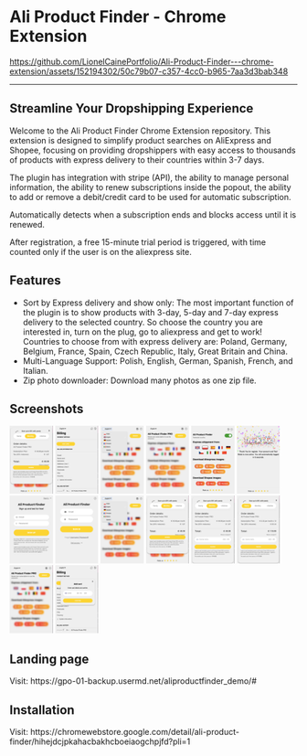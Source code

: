 <h1>Ali Product Finder - Chrome Extension</h1>



https://github.com/LionelCainePortfolio/Ali-Product-Finder---chrome-extension/assets/152194302/50c79b07-c357-4cc0-b965-7aa3d3bab348


<hr>
<h2>Streamline Your Dropshipping Experience</h2>
Welcome to the Ali Product Finder Chrome Extension repository. This extension is designed to simplify product searches on AliExpress and Shopee, focusing on providing dropshippers with easy access to thousands of products with express delivery to their countries within 3-7 days.

The plugin has integration with stripe (API), the ability to manage personal information, the ability to renew subscriptions inside the popout, the ability to add or remove a debit/credit card to be used for automatic subscription.

Automatically detects when a subscription ends and blocks access until it is renewed.

After registration, a free 15-minute trial period is triggered, with time counted only if the user is on the aliexpress site.


<h2>Features</h2>
<ul>
  <li>Sort by Express delivery and show only: The most important function of the plugin is to show products with 3-day, 5-day and 7-day express delivery to the selected country. So choose the country you are interested in, turn on the plug, go to aliexpress and get to work! Countries to choose from with express delivery are: Poland, Germany, Belgium, France, Spain, Czech Republic, Italy, Great Britain and China.</li>
  <li>Multi-Language Support: Polish, English, German, Spanish, French, and Italian.</li>
  <li>Zip photo downloader: Download many photos as one zip file.</li>
</ul>
<h2>Screenshots</h2>
<div style="display: inline-block;">
  <img width="15%" src="https://github.com/LionelCainePortfolio/Ali-Product-Finder---chrome-extension/blob/main/screenshots/1.png?raw=true"/>
  <img width="15%" src="https://github.com/LionelCainePortfolio/Ali-Product-Finder---chrome-extension/blob/main/screenshots/2.png?raw=true"/>
  <img width="15%" src="https://github.com/LionelCainePortfolio/Ali-Product-Finder---chrome-extension/blob/main/screenshots/3.png?raw=true"/>
  <img width="15%" src="https://github.com/LionelCainePortfolio/Ali-Product-Finder---chrome-extension/blob/main/screenshots/4.png?raw=true"/>
  <img width="15%" src="https://github.com/LionelCainePortfolio/Ali-Product-Finder---chrome-extension/blob/main/screenshots/5.png?raw=true"/>
  <img width="15%" src="https://github.com/LionelCainePortfolio/Ali-Product-Finder---chrome-extension/blob/main/screenshots/6.png?raw=true"/>
  <img width="15%" src="https://github.com/LionelCainePortfolio/Ali-Product-Finder---chrome-extension/blob/main/screenshots/7.png?raw=true"/>
  <img width="15%" src="https://github.com/LionelCainePortfolio/Ali-Product-Finder---chrome-extension/blob/main/screenshots/8.png?raw=true"/>
  <img width="15%" src="https://github.com/LionelCainePortfolio/Ali-Product-Finder---chrome-extension/blob/main/screenshots/9.png?raw=true"/>
  <img width="15%" src="https://github.com/LionelCainePortfolio/Ali-Product-Finder---chrome-extension/blob/main/screenshots/10.png?raw=true"/>
  <img width="15%" src="https://github.com/LionelCainePortfolio/Ali-Product-Finder---chrome-extension/blob/main/screenshots/11.png?raw=true"/>
  <img width="15%" src="https://github.com/LionelCainePortfolio/Ali-Product-Finder---chrome-extension/blob/main/screenshots/12.png?raw=true"/>
  <img width="15%" src="https://github.com/LionelCainePortfolio/Ali-Product-Finder---chrome-extension/blob/main/screenshots/13.png?raw=true"/>
  <img width="15%" src="https://github.com/LionelCainePortfolio/Ali-Product-Finder---chrome-extension/blob/main/screenshots/14.png?raw=true"/>

</div>



<h2>Landing page</h2>
Visit: https://gpo-01-backup.usermd.net/aliproductfinder_demo/#

<h2>Installation</h2>
Visit: https://chromewebstore.google.com/detail/ali-product-finder/hihejdcjpkahacbakhcboeiaogchpjfd?pli=1
